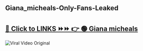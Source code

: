 
 ## Giana_micheals-Only-Fans-Leaked

# <h2><a href="https://clipsfans.com/Giana_micheals&ref=git">🔗 Click to LINKS ⏩⏩ 👉 🟢 Giana micheals </a></h2>

<a href="https://clipsfans.com/Giana_micheals&ref=git" rel="nofollow" data-target="animated-image.originalLink"><img src="https://i.ibb.co.com/xMMVF88/686577567.gif" alt="Viral Video Original" style="max-width: 100%; display: inline-block;" data-target="animated-image.originalImage"></a>
